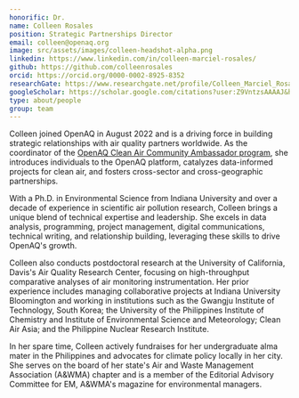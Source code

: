 ```yaml
---
honorific: Dr.
name: Colleen Rosales
position: Strategic Partnerships Director
email: colleen@openaq.org
image: src/assets/images/colleen-headshot-alpha.png
linkedin: https://www.linkedin.com/in/colleen-marciel-rosales/
github: https://github.com/colleenrosales
orcid: https://orcid.org/0000-0002-8925-8352
researchGate: https://www.researchgate.net/profile/Colleen_Marciel_Rosales
googleScholar: https://scholar.google.com/citations?user:Z9VntzsAAAAJ&hl:en&oi:ao
type: about/people
group: team
---
```

Colleen joined OpenAQ in August 2022 and is a driving force in building strategic relationships with air quality partners worldwide. As the coordinator of the [OpenAQ Clean Air Community Ambassador program](https://ambassadors.openaq.org/), she introduces individuals to the OpenAQ platform, catalyzes data-informed projects for clean air, and fosters cross-sector and cross-geographic partnerships.

With a Ph.D. in Environmental Science from Indiana University and over a decade of experience in scientific air pollution research, Colleen brings a unique blend of technical expertise and leadership. She excels in data analysis, programming, project management, digital communications, technical writing, and relationship building, leveraging these skills to drive OpenAQ's growth.

Colleen also conducts postdoctoral research at the University of California, Davis's Air Quality Research Center, focusing on high-throughput comparative analyses of air monitoring instrumentation. Her prior experience includes managing collaborative projects at Indiana University Bloomington and working in institutions such as the Gwangju Institute of Technology, South Korea; the University of the Philippines Institute of Chemistry and Institute of Environmental Science and Meteorology; Clean Air Asia; and the Philippine Nuclear Research Institute.

In her spare time, Colleen actively fundraises for her undergraduate alma mater in the Philippines and advocates for climate policy locally in her city. She serves on the board of her state's Air and Waste Management Association (A&WMA) chapter and is a member of the Editorial Advisory Committee for EM, A&WMA's magazine for environmental managers.
